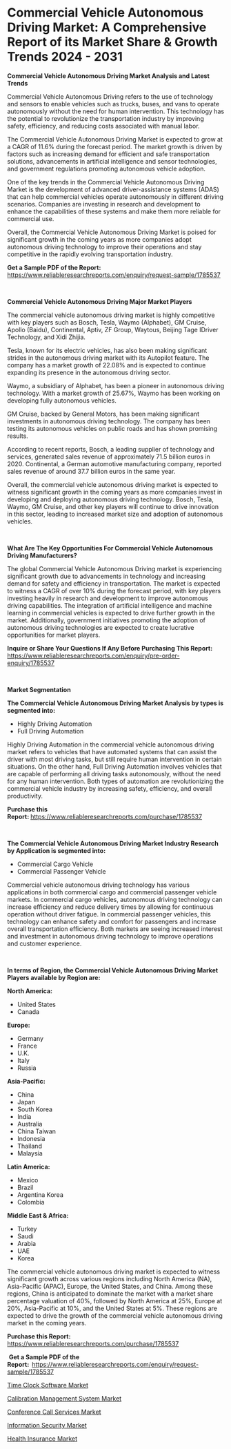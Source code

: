 <p><h1>Commercial Vehicle Autonomous Driving Market: A Comprehensive Report of its Market Share & Growth Trends 2024 - 2031</h1></p><p><strong>Commercial Vehicle Autonomous Driving Market Analysis and Latest Trends</strong></p>
<p><p>Commercial Vehicle Autonomous Driving refers to the use of technology and sensors to enable vehicles such as trucks, buses, and vans to operate autonomously without the need for human intervention. This technology has the potential to revolutionize the transportation industry by improving safety, efficiency, and reducing costs associated with manual labor.</p><p>The Commercial Vehicle Autonomous Driving Market is expected to grow at a CAGR of 11.6% during the forecast period. The market growth is driven by factors such as increasing demand for efficient and safe transportation solutions, advancements in artificial intelligence and sensor technologies, and government regulations promoting autonomous vehicle adoption.</p><p>One of the key trends in the Commercial Vehicle Autonomous Driving Market is the development of advanced driver-assistance systems (ADAS) that can help commercial vehicles operate autonomously in different driving scenarios. Companies are investing in research and development to enhance the capabilities of these systems and make them more reliable for commercial use.</p><p>Overall, the Commercial Vehicle Autonomous Driving Market is poised for significant growth in the coming years as more companies adopt autonomous driving technology to improve their operations and stay competitive in the rapidly evolving transportation industry.</p></p>
<p><strong>Get a Sample PDF of the Report:&nbsp;</strong> <a href="https://www.reliableresearchreports.com/enquiry/request-sample/1785537">https://www.reliableresearchreports.com/enquiry/request-sample/1785537</a></p>
<p>&nbsp;</p>
<p><strong>Commercial Vehicle Autonomous Driving Major Market Players</strong></p>
<p><p>The commercial vehicle autonomous driving market is highly competitive with key players such as Bosch, Tesla, Waymo (Alphabet), GM Cruise, Apollo (Baidu), Continental, Aptiv, ZF Group, Waytous, Beijing Tage IDriver Technology, and Xidi Zhijia. </p><p>Tesla, known for its electric vehicles, has also been making significant strides in the autonomous driving market with its Autopilot feature. The company has a market growth of 22.08% and is expected to continue expanding its presence in the autonomous driving sector. </p><p>Waymo, a subsidiary of Alphabet, has been a pioneer in autonomous driving technology. With a market growth of 25.67%, Waymo has been working on developing fully autonomous vehicles. </p><p>GM Cruise, backed by General Motors, has been making significant investments in autonomous driving technology. The company has been testing its autonomous vehicles on public roads and has shown promising results. </p><p>According to recent reports, Bosch, a leading supplier of technology and services, generated sales revenue of approximately 71.5 billion euros in 2020. Continental, a German automotive manufacturing company, reported sales revenue of around 37.7 billion euros in the same year. </p><p>Overall, the commercial vehicle autonomous driving market is expected to witness significant growth in the coming years as more companies invest in developing and deploying autonomous driving technology. Bosch, Tesla, Waymo, GM Cruise, and other key players will continue to drive innovation in this sector, leading to increased market size and adoption of autonomous vehicles.</p></p>
<p>&nbsp;</p>
<p><strong>What Are The Key Opportunities For Commercial Vehicle Autonomous Driving Manufacturers?</strong></p>
<p><p>The global Commercial Vehicle Autonomous Driving market is experiencing significant growth due to advancements in technology and increasing demand for safety and efficiency in transportation. The market is expected to witness a CAGR of over 10% during the forecast period, with key players investing heavily in research and development to improve autonomous driving capabilities. The integration of artificial intelligence and machine learning in commercial vehicles is expected to drive further growth in the market. Additionally, government initiatives promoting the adoption of autonomous driving technologies are expected to create lucrative opportunities for market players.</p></p>
<p><strong>Inquire or Share Your Questions If Any Before Purchasing This Report:</strong> <a href="https://www.reliableresearchreports.com/enquiry/pre-order-enquiry/1785537">https://www.reliableresearchreports.com/enquiry/pre-order-enquiry/1785537</a></p>
<p>&nbsp;</p>
<p><strong>Market Segmentation</strong></p>
<p><strong>The Commercial Vehicle Autonomous Driving Market Analysis by types is segmented into:</strong></p>
<p><ul><li>Highly Driving Automation</li><li>Full Driving Automation</li></ul></p>
<p><p>Highly Driving Automation in the commercial vehicle autonomous driving market refers to vehicles that have automated systems that can assist the driver with most driving tasks, but still require human intervention in certain situations. On the other hand, Full Driving Automation involves vehicles that are capable of performing all driving tasks autonomously, without the need for any human intervention. Both types of automation are revolutionizing the commercial vehicle industry by increasing safety, efficiency, and overall productivity.</p></p>
<p><strong>Purchase this Report:&nbsp;</strong><a href="https://www.reliableresearchreports.com/purchase/1785537">https://www.reliableresearchreports.com/purchase/1785537</a></p>
<p>&nbsp;</p>
<p><strong>The Commercial Vehicle Autonomous Driving Market Industry Research by Application is segmented into:</strong></p>
<p><ul><li>Commercial Cargo Vehicle</li><li>Commercial Passenger Vehicle</li></ul></p>
<p><p>Commercial vehicle autonomous driving technology has various applications in both commercial cargo and commercial passenger vehicle markets. In commercial cargo vehicles, autonomous driving technology can increase efficiency and reduce delivery times by allowing for continuous operation without driver fatigue. In commercial passenger vehicles, this technology can enhance safety and comfort for passengers and increase overall transportation efficiency. Both markets are seeing increased interest and investment in autonomous driving technology to improve operations and customer experience.</p></p>
<p>&nbsp;</p>
<p><strong>In terms of Region, the Commercial Vehicle Autonomous Driving Market Players available by Region are:</strong></p>
<p>
    <p> <strong> North America: </strong>
        <ul>
            <li>United States</li>
            <li>Canada</li>
        </ul>
        </p> 
    <p> <strong> Europe: </strong>
        <ul>
            <li>Germany</li>
            <li>France</li>
            <li>U.K.</li>
            <li>Italy</li>
            <li>Russia</li>
        </ul>
        </p> 
    <p> <strong> Asia-Pacific: </strong>
        <ul>
            <li>China</li>
            <li>Japan</li>
            <li>South Korea</li>
            <li>India</li>
            <li>Australia</li>
            <li>China Taiwan</li>
            <li>Indonesia</li>
            <li>Thailand</li>
            <li>Malaysia</li>
        </ul>
        </p> 
    <p> <strong> Latin America: </strong>
        <ul>
            <li>Mexico</li>
            <li>Brazil</li>
            <li>Argentina Korea</li>
            <li>Colombia</li>
        </ul>
        </p> 
    <p> <strong> Middle East & Africa: </strong>
        <ul>
            <li>Turkey</li>
            <li>Saudi</li>
            <li>Arabia</li>
            <li>UAE</li>
            <li>Korea</li>
        </ul>
    </p>
    </p>
<p><p>The commercial vehicle autonomous driving market is expected to witness significant growth across various regions including North America (NA), Asia-Pacific (APAC), Europe, the United States, and China. Among these regions, China is anticipated to dominate the market with a market share percentage valuation of 40%, followed by North America at 25%, Europe at 20%, Asia-Pacific at 10%, and the United States at 5%. These regions are expected to drive the growth of the commercial vehicle autonomous driving market in the coming years.</p></p>
<p><strong>Purchase this Report: </strong><a href="https://www.reliableresearchreports.com/purchase/1785537">https://www.reliableresearchreports.com/purchase/1785537</a></p>
<p>&nbsp;<strong>Get a Sample PDF of the Report:&nbsp;&nbsp;</strong><a href="https://www.reliableresearchreports.com/enquiry/request-sample/1785537">https://www.reliableresearchreports.com/enquiry/request-sample/1785537</a></p>
<p><strong></strong></p>
<p><p><a href="https://medium.com/@entelaloshi55/time-clock-software-nbsp-market-focuses-on-market-share-size-and-projected-forecast-till-2031-87df215f3804">Time Clock Software Market</a></p><p><a href="https://medium.com/@toneygrimes2023/calibration-management-system-market-insight-market-trends-growth-forecasted-from-2024-to-2031-4301a9d430a9">Calibration Management System Market</a></p><p><a href="https://medium.com/@entelaloshi55/conference-call-services-market-the-key-to-successful-business-strategy-forecast-till-2031-172de4c95e7a">Conference Call Services Market</a></p><p><a href="https://medium.com/@jamesromero59/information-security-market-analysis-and-sze-forecasted-for-period-from-2024-to-2031-8c8b76974555">Information Security Market</a></p><p><a href="https://medium.com/@judithhoffman05/health-insurance-market-trends-forecast-and-competitive-analysis-to-2031-39586a0f5836">Health Insurance Market</a></p></p>